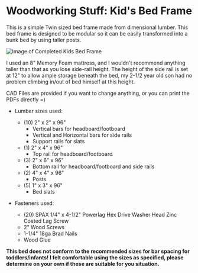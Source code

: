 # Woodworking Stuff: Kid's Bed Frame

This is a simple Twin sized bed frame made from dimensional lumber.  This bed frame is designed to be modular so it can be easily transformed into a bunk bed by using taller posts.  

![Image of Completed Kids Bed Frame](https://github.com/wrcsubers/Woodworking_KidsBedFrame/blob/main/KidsBedFinished_1.JPG)

I used an 8" Memory Foam mattress, and I wouldn't recommend anything taller than that as you lose side-rail height.  The height of the side rail is set at 12" to allow ample storage beneath the bed, my 2-1/2 year old son had no problem climbing in/out of bed himself at this height.

CAD Files are provided if you want to change anything, or you can print the PDFs directly =)

* Lumber sizes used:
  * (10) 2" x 2" x 96"
    * Vertical bars for headboard/footboard
    * Vertical and Horizontal bars for side rails
    * Support rails for slats
  * (1) 2" x 4" x 96"
    * Top rail for headboard/footboard
  * (3) 2" x 6" x 96"
    * Bottom rail for headboard/footboard and side rails
  * (2) 4" x 4" x 96"
    * Posts
  * (5) 1" x 3" x 96"
    * Bed slats

* Fasteners used:
  * (20) SPAX 1/4" x 4-1/2" Powerlag Hex Drive Washer Head Zinc Coated Lag Screw
  * 2" Wood Screws
  * 1-1/4" 18ga Brad Nails
  * Wood Glue

**This bed does not conform to the recommended sizes for bar spacing for toddlers/infants!  I felt comfortable using the sizes as specified, please determine on your own if these are suitable for you situation.**
